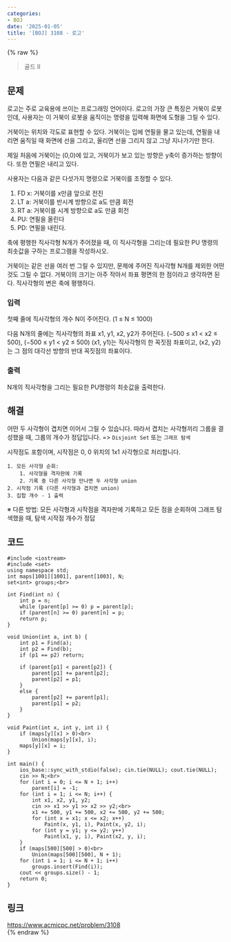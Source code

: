```yaml
---
categories:
- BOJ
date: '2025-01-05'
title: '[BOJ] 3108 - 로고'
---
```


{% raw %}
> 골드 II<br>

## 문제
로고는 주로 교육용에 쓰이는 프로그래밍 언어이다. 로고의 가장 큰 특징은 거북이 로봇인데, 사용자는 이 거북이 로봇을 움직이는 명령을 입력해 화면에 도형을 그릴 수 있다.

거북이는 위치와 각도로 표현할 수 있다. 거북이는 입에 연필을 물고 있는데, 연필을 내리면 움직일 때 화면에 선을 그리고, 올리면 선을 그리지 않고 그냥 지나가기만 한다.

제일 처음에 거북이는 (0,0)에 있고, 거북이가 보고 있는 방향은 y축이 증가하는 방향이다. 또한 연필은 내리고 있다.

사용자는 다음과 같은 다섯가지 명령으로 거북이를 조정할 수 있다.

1.  FD x: 거북이를 x만큼 앞으로 전진
2.  LT a: 거북이를 반시계 방향으로 a도 만큼 회전
3.  RT a: 거북이를 시계 방향으로 a도 만큼 회전
4.  PU: 연필을 올린다
5.  PD: 연필을 내린다.

축에 평행한 직사각형 N개가 주어졌을 때, 이 직사각형을 그리는데 필요한 PU 명령의 최솟값을 구하는 프로그램을 작성하시오.

거북이는 같은 선을 여러 번 그릴 수 있지만, 문제에 주어진 직사각형 N개를 제외한 어떤 것도 그릴 수 없다. 거북이의 크기는 아주 작아서 좌표 평면의 한 점이라고 생각하면 된다. 직사각형의 변은 축에 평행하다.

### 입력
첫째 줄에 직사각형의 개수 N이 주어진다. (1 ≤ N ≤ 1000)

다음 N개의 줄에는 직사각형의 좌표 x1, y1, x2, y2가 주어진다. (−500 ≤ x1 < x2 ≤ 500), (−500 ≤ y1 < y2 ≤ 500) (x1, y1)는 직사각형의 한 꼭짓점 좌표이고, (x2, y2)는 그 점의 대각선 방향의 반대 꼭짓점의 좌표이다.

### 출력
N개의 직사각형을 그리는 필요한 PU명령의 최솟값을 출력한다.

## 해결
어떤 두 사각형이 겹치면 이어서 그릴 수 있습니다. 따라서 겹치는 사각형끼리 그룹을 결성했을 때, 그룹의 개수가 정답입니다. => `Disjoint Set` 또는 `그래프 탐색`<br>

시작점도 포함이며, 시작점은 0, 0 위치의 1x1 사각형으로 처리합니다.

```
1. 모든 사각형 순회:
	1. 사각형을 격자판에 기록
	2. 기록 중 다른 사각형 만나면 두 사각형 union
2. 시작점 기록 (다른 사각형과 겹치면 union)
3. 집합 개수 - 1 출력
```

※ 다른 방법: 모든 사각형과 시작점을 격자판에 기록하고 모든 점을 순회하여 그래프 탐색했을 때, 탐색 시작점 개수가 정답

## 코드
```
#include <iostream>
#include <set>
using namespace std;
int maps[1001][1001], parent[1003], N;
set<int> groups;<br>

int Find(int n) {
	int p = n;
	while (parent[p] >= 0) p = parent[p];
	if (parent[n] >= 0) parent[n] = p;
	return p;
}

void Union(int a, int b) {
	int p1 = Find(a);
	int p2 = Find(b);
	if (p1 == p2) return;

	if (parent[p1] < parent[p2]) {
		parent[p1] += parent[p2];
		parent[p2] = p1;
	}
	else {
		parent[p2] += parent[p1];
		parent[p1] = p2;
	}
}

void Paint(int x, int y, int i) {
	if (maps[y][x] > 0)<br>
		Union(maps[y][x], i);
	maps[y][x] = i;
}

int main() {
	ios_base::sync_with_stdio(false); cin.tie(NULL); cout.tie(NULL);
	cin >> N;<br>
	for (int i = 0; i <= N + 1; i++)
		parent[i] = -1;
	for (int i = 1; i <= N; i++) {
		int x1, x2, y1, y2;
		cin >> x1 >> y1 >> x2 >> y2;<br>
		x1 += 500, y1 += 500, x2 += 500, y2 += 500;
		for (int x = x1; x <= x2; x++)
			Paint(x, y1, i), Paint(x, y2, i);
		for (int y = y1; y <= y2; y++)
			Paint(x1, y, i), Paint(x2, y, i);
	}
	if (maps[500][500] > 0)<br>
		Union(maps[500][500], N + 1);
	for (int i = 1; i <= N + 1; i++)
		groups.insert(Find(i));
	cout << groups.size() - 1;
	return 0;
}
```

## 링크
https://www.acmicpc.net/problem/3108<br>
{% endraw %}